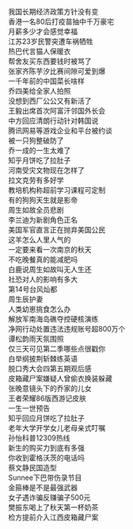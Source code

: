 我国长期经济政策方针没有变  
香港一名80后打疫苗抽中千万豪宅  
月薪多少才会感觉幸福  
江苏23岁民警突遭车祸牺牲  
热巴代言猫人保暖衣  
帮舍友买东西要钱时被骂了  
张家齐陈芋汐比赛间隙可爱到爆  
一千年前的中国菜长啥样  
乔四美给全家人拍照  
没想到西厂公公又有新活了  
王毅出席首次阿富汗邻国外长会  
中方回应清朗行动针对韩国说  
腾讯网易等游戏企业和平台被约谈  
被一只狗整破防了  
乔一成的一生太难了  
知乎月饼吃了拉肚子  
河南受灾文物现在怎样了  
拉文克劳有多好学  
教培机构称超前学习课程可定制  
有的狗狗天生就是影帝  
周生如故全员悲剧  
李兰迪为新剧角色正名  
美国军官直言正在抛弃美国公民  
这羊怎么人里人气的  
一定要来看一次南京的秋天  
不吃晚餐真的能减肥吗  
白鹿说周生如故叫无人生还  
社恐对人的影响有多大  
第14号台风灿都  
周生辰护妻  
人类幼崽挑食怎么办  
解放军南海岛礁夺控硬核演练  
净网行动处置违法违规账号超800万个  
谭松韵雨天氛围照  
仅三天可见第二季哪些点很戳你  
白举纲披荆斩棘练英语  
脱口秀大会四第五期观后感  
皮箱藏尸案嫌疑人曾偷衣换装躲藏  
张晚意镜头下的乔家的儿女  
王者荣耀86版西游记皮肤  
一生一世预告  
知乎回应月饼吃了拉肚子  
老年大学开学女儿老母亲式叮嘱  
孙怡科普12309热线  
新生的购买力到底有多强  
你收到霍格沃茨的电话吗  
蔡文静民国造型  
Sunnee下巴带伤录节目  
金箍棒是不是最强武器  
女子遇诈骗反赚骗子500元  
樊振东喝上了秋天第一杯奶茶  
检方提前介入江西皮箱藏尸案  
